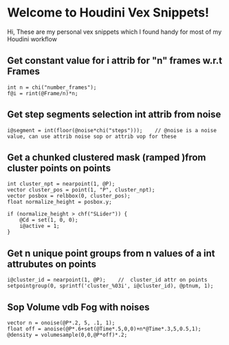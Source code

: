 # Welcome to Houdini Vex Snippets!

Hi, These are my personal vex snippets which I found handy for most of my Houdini workflow


## Get constant value for i attrib for "n" frames w.r.t Frames 

    int n = chi("number_frames");
    f@i = rint(@Frame/n)*n;
## Get step segments selection int attrib from noise 

    i@segment = int(floor(@noise*chi("steps")));    // @noise is a noise value, can use attrib noise sop or attrib vop for these 

## Get a chunked clustered mask (ramped )from cluster points on points

    int cluster_npt = nearpoint(1, @P);
    vector cluster_pos = point(1, "P", cluster_npt);
    vector posbox = relbbox(0, cluster_pos);
    float normalize_height = posbox.y;

    if (normalize_height > chf("SLider")) {
        @Cd = set(1, 0, 0);
        i@active = 1; 
    }
    
 ## Get n unique point groups from n values of a int attrubutes on points

    i@cluster_id = nearpoint(1, @P);    //  cluster_id attr on points
    setpointgroup(0, sprintf('cluster_%03i', i@cluster_id), @ptnum, 1); 

 ## Sop Volume vdb Fog with noises

    vector n = onoise(@P*.2, 5, .1, 1);
    float off = anoise(@P*.6+set(@Time*.5,0,0)+n*@Time*.3,5,0.5,1);
    @density = volumesample(0,0,@P*off)*.2;
   
